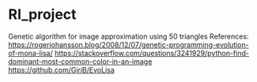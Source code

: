 # RI_project
Genetic algorithm for image approximation using 50 triangles
References:
https://rogerjohansson.blog/2008/12/07/genetic-programming-evolution-of-mona-lisa/
https://stackoverflow.com/questions/3241929/python-find-dominant-most-common-color-in-an-image
https://github.com/GiriB/EvoLisa

